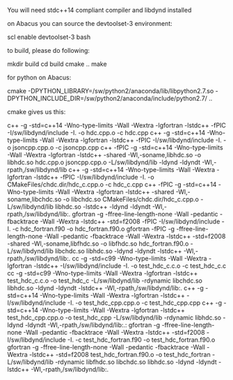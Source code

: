 You will need stdc++14 compliant compiler and libdynd installed

on Abacus you can source the devtoolset-3 environment:

scl enable devtoolset-3 bash

to build, please do following:

mkdir build
cd build
cmake ..
make

for python on Abacus:

cmake -DPYTHON_LIBRARY=/sw/python2/anaconda/lib/libpython2.7.so -DPYTHON_INCLUDE_DIR=/sw/python2/anaconda/include/python2.7/ ..


cmake gives us this:

c++ -g -std=c++14  -Wno-type-limits -Wall -Wextra -lgfortran -lstdc++ -fPIC -I/sw/libdynd/include -I.    -o hdc.cpp.o -c hdc.cpp
c++ -g -std=c++14  -Wno-type-limits -Wall -Wextra -lgfortran -lstdc++ -fPIC -I/sw/libdynd/include -I.    -o jsoncpp.cpp.o -c jsoncpp.cpp
c++  -fPIC  -g -std=c++14  -Wno-type-limits -Wall -Wextra -lgfortran -lstdc++   -shared -Wl,-soname,libhdc.so -o libhdc.so hdc.cpp.o jsoncpp.cpp.o  -L/sw/libdynd/lib -ldynd -ldyndt -Wl,-rpath,/sw/libdynd/lib 
c++ -g -std=c++14  -Wno-type-limits -Wall -Wextra -lgfortran -lstdc++ -fPIC -I/sw/libdynd/include -I.    -o CMakeFiles/chdc.dir/hdc_c.cpp.o -c hdc_c.cpp
c++  -fPIC  -g -std=c++14  -Wno-type-limits -Wall -Wextra -lgfortran -lstdc++   -shared -Wl,-soname,libchdc.so -o libchdc.so CMakeFiles/chdc.dir/hdc_c.cpp.o  -L/sw/libdynd/lib libhdc.so -lstdc++ -ldynd -ldyndt -Wl,-rpath,/sw/libdynd/lib:. 
gfortran -g -ffree-line-length-none -Wall -pedantic -fbacktrace -Wall -Wextra -lstdc++ -std=f2008 -fPIC -I/sw/libdynd/include -I.    -c hdc_fortran.f90 -o hdc_fortran.f90.o
gfortran  -fPIC -g -ffree-line-length-none -Wall -pedantic -fbacktrace -Wall -Wextra -lstdc++ -std=f2008   -shared -Wl,-soname,libfhdc.so -o libfhdc.so hdc_fortran.f90.o  -L/sw/libdynd/lib libchdc.so libhdc.so -ldynd -ldyndt -lstdc++ -Wl,-rpath,/sw/libdynd/lib:. 
cc -g -std=c99  -Wno-type-limits -Wall -Wextra -lgfortran -lstdc++ -I/sw/libdynd/include -I.    -o test_hdc_c.c.o   -c test_hdc_c.c
cc -g -std=c99  -Wno-type-limits -Wall -Wextra -lgfortran -lstdc++    test_hdc_c.c.o  -o test_hdc_c  -L/sw/libdynd/lib -rdynamic libchdc.so libhdc.so -ldynd -ldyndt -lstdc++ -Wl,-rpath,/sw/libdynd/lib:. 
c++ -g -std=c++14  -Wno-type-limits -Wall -Wextra -lgfortran -lstdc++ -I/sw/libdynd/include -I.    -o test_hdc_cpp.cpp.o -c test_hdc_cpp.cpp
c++ -g -std=c++14  -Wno-type-limits -Wall -Wextra -lgfortran -lstdc++    test_hdc_cpp.cpp.o  -o test_hdc_cpp  -L/sw/libdynd/lib -rdynamic libhdc.so -ldynd -ldyndt -Wl,-rpath,/sw/libdynd/lib:.: 
gfortran -g -ffree-line-length-none -Wall -pedantic -fbacktrace -Wall -Wextra -lstdc++ -std=f2008 -I/sw/libdynd/include -I.    -c test_hdc_fortran.f90 -o test_hdc_fortran.f90.o
gfortran -g -ffree-line-length-none -Wall -pedantic -fbacktrace -Wall -Wextra -lstdc++ -std=f2008 test_hdc_fortran.f90.o  -o test_hdc_fortran  -L/sw/libdynd/lib -rdynamic libfhdc.so libchdc.so libhdc.so -ldynd -ldyndt -lstdc++ -Wl,-rpath,/sw/libdynd/lib:.
